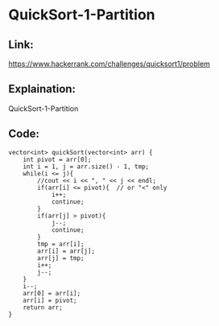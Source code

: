 # QuickSort-1-Partition

## Link:
https://www.hackerrank.com/challenges/quicksort1/problem


## Explaination:
QuickSort-1-Partition


## Code:

```
vector<int> quickSort(vector<int> arr) {
    int pivot = arr[0];
    int i = 1, j = arr.size() - 1, tmp;
    while(i <= j){
        //cout << i << ", " << j << endl;
        if(arr[i] <= pivot){  // or "<" only
            i++;
            continue;
        }
        if(arr[j] > pivot){
            j--;
            continue;
        }
        tmp = arr[i];
        arr[i] = arr[j];
        arr[j] = tmp;
        i++;
        j--;
    }
    i--;
    arr[0] = arr[i];
    arr[i] = pivot;
    return arr;
}


```

